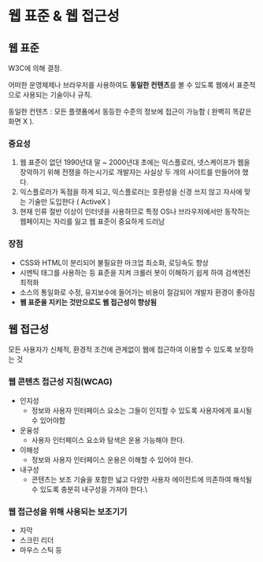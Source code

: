 # 웹 표준 & 웹 접근성

## 웹 표준

W3C에 의해 결정.

어떠한 운영체제나 브라우저를 사용하여도 **동일한 컨텐츠**를 볼 수 있도록 웹에서 표준적으로 사용되는 기술이나 규칙.

동일한 컨텐츠 : 모든 플랫폼에서 동등한 수준의 정보에 접근이 가능함 ( 완벽히 똑같은 화면 X ).

### 중요성

1. 웹 표준이 없던 1990년대 말 ~ 2000년대 초에는 익스플로러, 넷스케이프가 웹을 장악하기 위해 전쟁을 하는시기로 개발자는 사실상 두 개의 사이트를 만들어야 했다.
2. 익스플로러가 독점을 하게 되고, 익스플로러는 호환성을 신경 쓰지 않고 자사에 맞는 기술만 도입한다 ( ActiveX )
3. 현재 인류 절반 이상이 인터넷을 사용하므로 특정 OS나 브라우저에서만 동작하는 웹페이지는 자리를 잃고 웹 표준이 중요하게 드러남

### 장점

- CSS와 HTML이 분리되어 불필요한 마크업 최소화, 로딩속도 향상
- 시멘틱 태그를 사용하는 등 표준을 지켜 크롤러 봇이 이해하기 쉽게 하여 검색엔진 최적화
- 소스의 통일화로 수정, 유지보수에 들어가는 비용이 절감되어 개발자 환경이 좋아짐
- **웹 표준을 지키는 것만으로도 웹 접근성이 향상됨**

## 웹 접근성

모든 사용자가 신체적, 환경적 조건에 관계없이 웹에 접근하여 이용할 수 있도록 보장하는 것

### 웹 콘텐츠 접근성 지침(WCAG)

- 인지성
    - 정보와 사용자 인터페이스 요소는 그들이 인지할 수 있도록 사용자에게 표시될 수 있어야함
- 운융성
    - 사용자 인터페이스 요소와 탐색은 운용 가능해야 한다.
- 이해성
    - 정보와 사용자 인터페이스 운용은 이해할 수 있어야 한다.
- 내구성
    - 콘텐츠는 보조 기술을 포함한 넓고 다양한 사용자 에이전트에 의존하여 해석될 수 있도록 충분히 내구성을 가져야 한다.\

### 웹 접근성을 위해 사용되는 보조기기

- 자막
- 스크린 리더
- 마우스 스틱 등